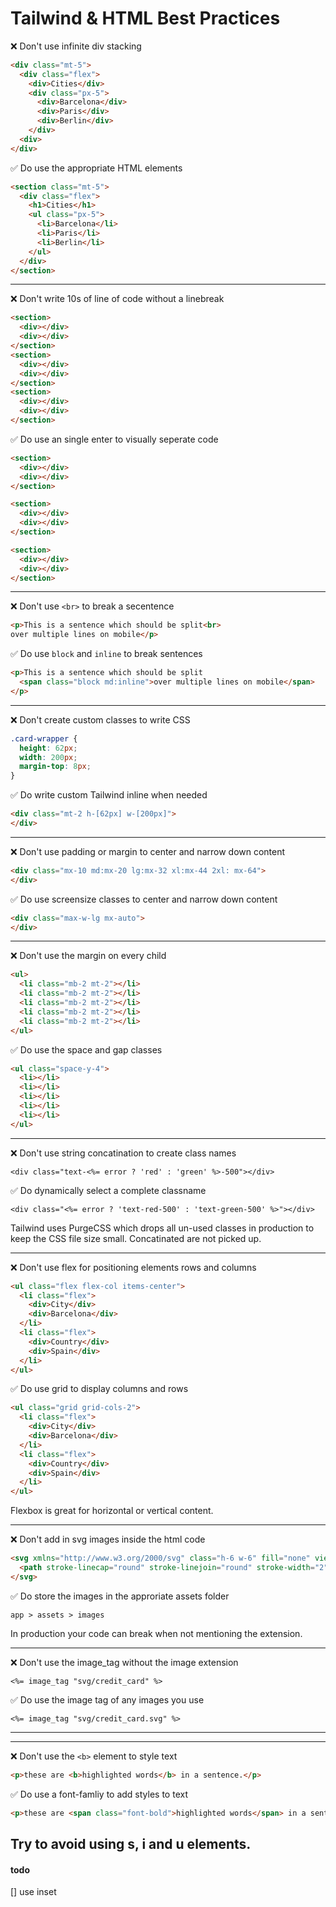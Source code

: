 # Tailwind & HTML Best Practices

❌ Don't use infinite div stacking
```html
<div class="mt-5">
  <div class="flex">
    <div>Cities</div>
    <div class="px-5">
      <div>Barcelona</div>
      <div>Paris</div>
      <div>Berlin</div>
    </div>
  <div>
</div>
```
✅ Do use the appropriate HTML elements
```html
<section class="mt-5">
  <div class="flex">
    <h1>Cities</h1>
    <ul class="px-5">
      <li>Barcelona</li>
      <li>Paris</li>
      <li>Berlin</li>
    </ul>
  </div>
</section>
```

---
❌ Don't write 10s of line of code without a linebreak
```html
<section>
  <div></div>
  <div></div>
</section>
<section>
  <div></div>
  <div></div>
</section>
<section>
  <div></div>
  <div></div>
</section>
```
✅ Do use an single enter to visually seperate code
```html
<section>
  <div></div>
  <div></div>
</section>

<section>
  <div></div>
  <div></div>
</section>

<section>
  <div></div>
  <div></div>
</section>
```
---

❌ Don't use `<br>` to break a secentence
```html
<p>This is a sentence which should be split<br>
over multiple lines on mobile</p>
```

✅ Do use ```block``` and ```inline``` to break sentences
```html
<p>This is a sentence which should be split
  <span class="block md:inline">over multiple lines on mobile</span>
</p>
```
---

❌ Don't create custom classes to write CSS
```css
.card-wrapper {
  height: 62px;
  width: 200px;
  margin-top: 8px;
}
```

✅ Do write custom Tailwind inline when needed
```html
<div class="mt-2 h-[62px] w-[200px]">
</div>
```
---

❌ Don't use padding or margin to center and narrow down content
```html
<div class="mx-10 md:mx-20 lg:mx-32 xl:mx-44 2xl: mx-64">
</div>
```

✅ Do use screensize classes to center and narrow down content
```html
<div class="max-w-lg mx-auto">
</div>
```
---
❌ Don't use the margin on every child
```html
<ul>
  <li class="mb-2 mt-2"></li>
  <li class="mb-2 mt-2"></li>
  <li class="mb-2 mt-2"></li>
  <li class="mb-2 mt-2"></li>
  <li class="mb-2 mt-2"></li>
</ul>
```
✅ Do use the space and gap classes
```html
<ul class="space-y-4">
  <li></li>
  <li></li>
  <li></li>
  <li></li>
  <li></li>
</ul>
```
---

❌ Don't use string concatination to create class names
```erb
<div class="text-<%= error ? 'red' : 'green' %>-500"></div>
```

✅ Do dynamically select a complete classname
```erb
<div class="<%= error ? 'text-red-500' : 'text-green-500' %>"></div>
```

Tailwind uses PurgeCSS which drops all un-used classes in production to keep the CSS file size small. Concatinated are not picked up.

---

❌ Don't use flex for positioning elements rows and columns
```html
<ul class="flex flex-col items-center">
  <li class="flex">
    <div>City</div>
    <div>Barcelona</div>
  </li>
  <li class="flex">
    <div>Country</div>
    <div>Spain</div>
  </li>
</ul>
```

✅ Do use grid to display columns and rows
```html
<ul class="grid grid-cols-2">
  <li class="flex">
    <div>City</div>
    <div>Barcelona</div>
  </li>
  <li class="flex">
    <div>Country</div>
    <div>Spain</div>
  </li>
</ul>
```

Flexbox is great for horizontal or vertical content.

---

❌ Don't add in svg images inside the html code
```html
<svg xmlns="http://www.w3.org/2000/svg" class="h-6 w-6" fill="none" viewBox="0 0 24 24" stroke="currentColor">
  <path stroke-linecap="round" stroke-linejoin="round" stroke-width="2" d="M3 10h18M7 15h1m4 0h1m-7 4h12a3 3 0 003-3V8a3 3 0 00-3-3H6a3 3 0 00-3 3v8a3 3 0 003 3z" />
</svg>
```

✅ Do store the images in the approriate assets folder
```
app > assets > images
```
In production your code can break when not mentioning the extension.

---

❌ Don't use the image_tag without the image extension
```erb
<%= image_tag "svg/credit_card" %>
```

✅ Do use the image tag of any images you use
```erb
<%= image_tag "svg/credit_card.svg" %>
```

---

---
❌ Don't use the ```<b>``` element to style text
```html
<p>these are <b>highlighted words</b> in a sentence.</p>
```

✅ Do use a font-famliy to add styles to text
```html
<p>these are <span class="font-bold">highlighted words</span> in a sentence.</p>
```

Try to avoid using s, i and u elements.
---

#### todo
[] use inset
